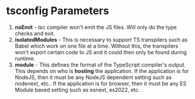 # tsconfig Parameters

1. **noEmit** - tsc compiler won't emit the JS files. Will only do the type checks and exit.
2. **isolatedModules** - This is necessary to support TS transpilers such as Babel
   which work on one file at a time. Without this, the transpilers won't export
   certain code to JS and it could then only be found during runtime.
3. **module** - This defines the format of the TypeScript compiler's output. This depends on who is **hosting** the application.
   If the application is for NodeJS, then it must be any NodeJS dependent setting such as nodenext, etc..
   If the application is for browser, then it must be any ES Module based setting such as esnext, es2022, etc.
